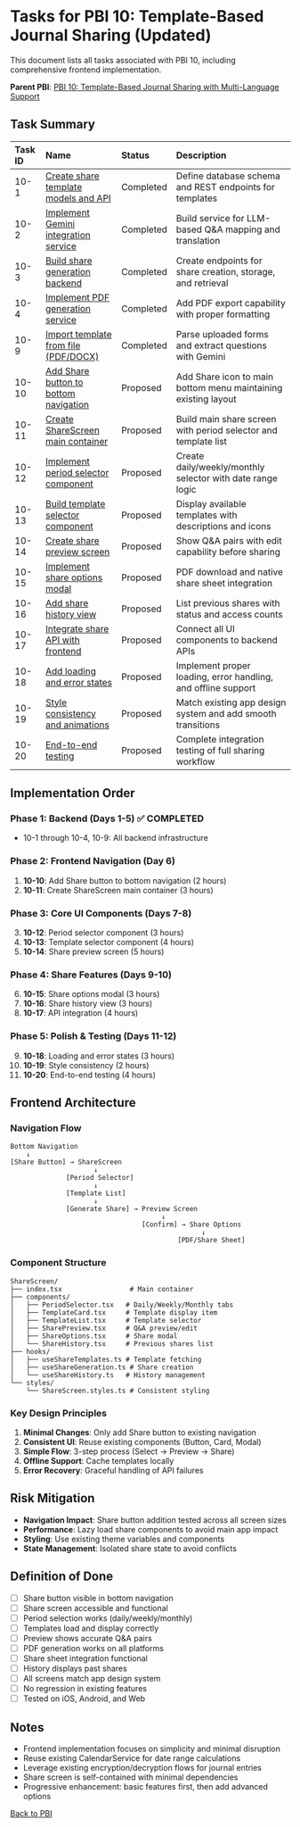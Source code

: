 # Tasks for PBI 10: Template-Based Journal Sharing (Updated)

This document lists all tasks associated with PBI 10, including comprehensive frontend implementation.

**Parent PBI**: [PBI 10: Template-Based Journal Sharing with Multi-Language Support](./prd.md)

## Task Summary

| Task ID | Name | Status | Description |
| :------ | :--- | :----- | :---------- |
| 10-1 | [Create share template models and API](./10-1.md) | Completed | Define database schema and REST endpoints for templates |
| 10-2 | [Implement Gemini integration service](./10-2.md) | Completed | Build service for LLM-based Q&A mapping and translation |
| 10-3 | [Build share generation backend](./10-3.md) | Completed | Create endpoints for share creation, storage, and retrieval |
| 10-4 | [Implement PDF generation service](./10-4.md) | Completed | Add PDF export capability with proper formatting |
| 10-9 | [Import template from file (PDF/DOCX)](./10-9.md) | Completed | Parse uploaded forms and extract questions with Gemini |
| 10-10 | [Add Share button to bottom navigation](./10-10.md) | Proposed | Add Share icon to main bottom menu maintaining existing layout |
| 10-11 | [Create ShareScreen main container](./10-11.md) | Proposed | Build main share screen with period selector and template list |
| 10-12 | [Implement period selector component](./10-12.md) | Proposed | Create daily/weekly/monthly selector with date range logic |
| 10-13 | [Build template selector component](./10-13.md) | Proposed | Display available templates with descriptions and icons |
| 10-14 | [Create share preview screen](./10-14.md) | Proposed | Show Q&A pairs with edit capability before sharing |
| 10-15 | [Implement share options modal](./10-15.md) | Proposed | PDF download and native share sheet integration |
| 10-16 | [Add share history view](./10-16.md) | Proposed | List previous shares with status and access counts |
| 10-17 | [Integrate share API with frontend](./10-17.md) | Proposed | Connect all UI components to backend APIs |
| 10-18 | [Add loading and error states](./10-18.md) | Proposed | Implement proper loading, error handling, and offline support |
| 10-19 | [Style consistency and animations](./10-19.md) | Proposed | Match existing app design system and add smooth transitions |
| 10-20 | [End-to-end testing](./10-20.md) | Proposed | Complete integration testing of full sharing workflow |

## Implementation Order

### Phase 1: Backend (Days 1-5) ✅ COMPLETED
- 10-1 through 10-4, 10-9: All backend infrastructure

### Phase 2: Frontend Navigation (Day 6)
1. **10-10**: Add Share button to bottom navigation (2 hours)
2. **10-11**: Create ShareScreen main container (3 hours)

### Phase 3: Core UI Components (Days 7-8)
3. **10-12**: Period selector component (3 hours)
4. **10-13**: Template selector component (4 hours)
5. **10-14**: Share preview screen (5 hours)

### Phase 4: Share Features (Days 9-10)
6. **10-15**: Share options modal (3 hours)
7. **10-16**: Share history view (3 hours)
8. **10-17**: API integration (4 hours)

### Phase 5: Polish & Testing (Days 11-12)
9. **10-18**: Loading and error states (3 hours)
10. **10-19**: Style consistency (2 hours)
11. **10-20**: End-to-end testing (4 hours)

## Frontend Architecture

### Navigation Flow
```
Bottom Navigation
    ↓
[Share Button] → ShareScreen
                     ↓
              [Period Selector]
                     ↓
              [Template List]
                     ↓
              [Generate Share] → Preview Screen
                                      ↓
                                 [Confirm] → Share Options
                                                ↓
                                          [PDF/Share Sheet]
```

### Component Structure
```
ShareScreen/
├── index.tsx                 # Main container
├── components/
│   ├── PeriodSelector.tsx   # Daily/Weekly/Monthly tabs
│   ├── TemplateCard.tsx     # Template display item
│   ├── TemplateList.tsx     # Template selector
│   ├── SharePreview.tsx     # Q&A preview/edit
│   ├── ShareOptions.tsx     # Share modal
│   └── ShareHistory.tsx     # Previous shares list
├── hooks/
│   ├── useShareTemplates.ts # Template fetching
│   ├── useShareGeneration.ts # Share creation
│   └── useShareHistory.ts   # History management
└── styles/
    └── ShareScreen.styles.ts # Consistent styling
```

### Key Design Principles
1. **Minimal Changes**: Only add Share button to existing navigation
2. **Consistent UI**: Reuse existing components (Button, Card, Modal)
3. **Simple Flow**: 3-step process (Select → Preview → Share)
4. **Offline Support**: Cache templates locally
5. **Error Recovery**: Graceful handling of API failures

## Risk Mitigation

- **Navigation Impact**: Share button addition tested across all screen sizes
- **Performance**: Lazy load share components to avoid main app impact
- **Styling**: Use existing theme variables and components
- **State Management**: Isolated share state to avoid conflicts

## Definition of Done

- [ ] Share button visible in bottom navigation
- [ ] Share screen accessible and functional
- [ ] Period selection works (daily/weekly/monthly)
- [ ] Templates load and display correctly
- [ ] Preview shows accurate Q&A pairs
- [ ] PDF generation works on all platforms
- [ ] Share sheet integration functional
- [ ] History displays past shares
- [ ] All screens match app design system
- [ ] No regression in existing features
- [ ] Tested on iOS, Android, and Web

## Notes

- Frontend implementation focuses on simplicity and minimal disruption
- Reuse existing CalendarService for date range calculations
- Leverage existing encryption/decryption flows for journal entries
- Share screen is self-contained with minimal dependencies
- Progressive enhancement: basic features first, then add advanced options

[Back to PBI](./prd.md)

